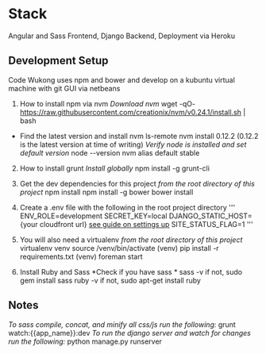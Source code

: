 # Stack
Angular and Sass Frontend, Django Backend, Deployment via Heroku

## Development Setup
Code Wukong uses npm and bower and develop on a kubuntu virtual machine with git GUI via netbeans

1. How to install npm via nvm
  *Download nvm*
  wget -qO- https://raw.githubusercontent.com/creationix/nvm/v0.24.1/install.sh | bash
  * Find the latest version and install
  nvm ls-remote
  nvm install 0.12.2 (0.12.2 is the latest version at time of writing)
  *Verify node is installed and set default version*
  node --version
  nvm alias default stable

2. How to install grunt
  *Install globally*
  npm install -g grunt-cli

3. Get the dev dependencies for this project
  *from the root directory of this project*
  npm install
  npm install -g bower
  bower install

4. Create a .env file with the following in the root project directory
  '''
  ENV_ROLE=development
  SECRET_KEY=local
  DJANGO_STATIC_HOST={your cloudfront url} [see guide on settings up](https://whitenoise.readthedocs.org/en/latest/django.html#use-a-content-delivery-network-optional)
  SITE_STATUS_FLAG=1
  '''

5. You will also need a virtualenv
  *from the root directory of this project*
  virtualenv venv
  source /venv/bin/activate
  (venv) pip install -r requirements.txt
  (venv) foreman start

6. Install Ruby and Sass
  *Check if you have sass *
  sass -v
  if not, sudo gem install sass
  ruby -v
  if not, sudo apt-get install ruby

## Notes
  *To sass compile, concat, and minify all css/js run the following:*
  grunt watch:{{app_name}}:dev
  *To run the django server and watch for changes run the following:*
  python manage.py runserver